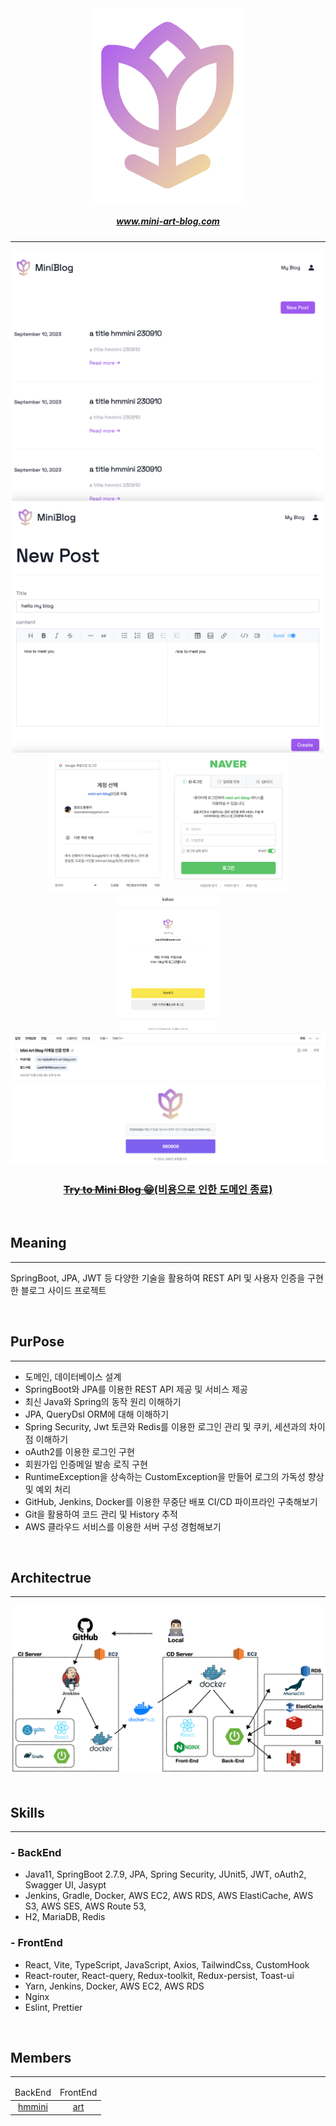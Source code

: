 <div align="center">
    <a href="http://www.mini-art-blog.com/" target="_blank">
        <img src="src/main/resources/asset/img_logo.png" width="250px">
        <h5>www.mini-art-blog.com</h5>
    </a>
</div>

---

<div align="center">
    <img src="src/main/resources/asset/img2.png" width="500px" height="400px">
    <img src="src/main/resources/asset/img1.png" width="500px" height="400px">
    <br/>
    <img src="src/main/resources/asset/구글_로그인.png" height="220px">
    <img src="src/main/resources/asset/네이버_로그인.png" height="220px">
    <img src="src/main/resources/asset/카카오_로그인.png" height="220px">
    <br/>
    <img src="src/main/resources/asset/인증메일.png" width="600px">
    <h3><a href="http://www.mini-art-blog.com/"><del>Try to Mini Blog 😁</del>(비용으로 인한 도메인 종료)</a></h3>
</div>

<br/>

## Meaning

---

SpringBoot, JPA, JWT 등 다양한 기술을 활용하여 REST API 및 사용자 인증을 구현한 블로그 사이드 프로젝트

<br/>

## PurPose

---

- 도메인, 데이터베이스 설계
- SpringBoot와 JPA를 이용한 REST API 제공 및 서비스 제공
- 최신 Java와 Spring의 동작 원리 이해하기
- JPA, QueryDsl ORM에 대해 이해하기
- Spring Security, Jwt 토큰와 Redis를 이용한 로그인 관리 및 쿠키, 세션과의 차이점 이해하기
- oAuth2를 이용한 로그인 구현
- 회원가입 인증메일 발송 로직 구현
- RuntimeException을 상속하는 CustomException을 만들어 로그의 가독성 향상 및 예외 처리
- GitHub, Jenkins, Docker를 이용한 무중단 배포 CI/CD 파이프라인 구축해보기
- Git을 활용하여 코드 관리 및 History 추적
- AWS 클라우드 서비스를 이용한 서버 구성 경험해보기

<br/>

## Architectrue

---


<div style="text-align: center;">
    <img src="src/main/resources/asset/mini-art-blog-diagram-02.jpeg">
</div>

<br/>

## Skills

---

### - BackEnd


- Java11, SpringBoot 2.7.9, JPA, Spring Security, JUnit5, JWT, oAuth2, Swagger UI, Jasypt
- Jenkins, Gradle, Docker, AWS EC2, AWS RDS, AWS ElastiCache, AWS S3, AWS SES, AWS Route 53,
- H2, MariaDB, Redis

### - FrontEnd


- React, Vite, TypeScript, JavaScript, Axios, TailwindCss, CustomHook
- React-router, React-query, Redux-toolkit, Redux-persist, Toast-ui
- Yarn, Jenkins, Docker, AWS EC2, AWS RDS
- Nginx
- Eslint, Prettier

<br/>

## Members

---


<div>
    <table style="text-align: center">
        <thead style="margin: 10px">
            <td>BackEnd</td>
            <td>FrontEnd</td>
        </thead>
        <tbody>
            <td><a href="https://github.com/pak0426">hmmini</a></td>
            <td><a href="https://github.com/art11010">art</a></td>
        </tbody>
    </table>
</div>
